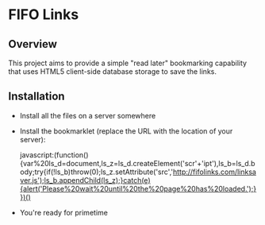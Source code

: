 FIFO Links
==========

Overview
--------

This project aims to provide a simple "read later" bookmarking capability that uses HTML5
client-side database storage to save the links.

Installation
------------

* Install all the files on a server somewhere
* Install the bookmarklet (replace the URL with the location of your server):

  javascript:(function(){var%20ls_d=document,ls_z=ls_d.createElement('scr'+'ipt'),ls_b=ls_d.body;try{if(!ls_b)throw(0);ls_z.setAttribute('src','http://fifolinks.com/linksaver.js');ls_b.appendChild(ls_z);}catch(e){alert('Please%20wait%20until%20the%20page%20has%20loaded.');}})()

* You're ready for primetime
